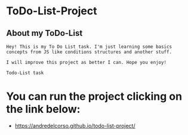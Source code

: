 # ToDo-List-Project

## About my ToDo-List 
    Hey! This is my To Do List task. I'm just learning some basics concepts from JS like conditions structures and another stuff. 

    I will improve this project as better I can. Hope you enjoy!

    Todo-List task
# You can run the project clicking on the link below: 
 - https://andredelcorso.github.io/todo-list-project/
 
